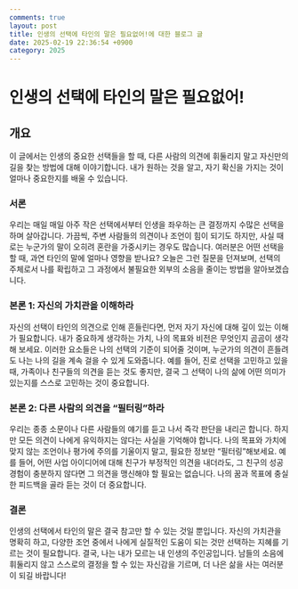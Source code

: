 ```yaml
---
comments: true
layout: post
title: 인생의 선택에 타인의 말은 필요없어!에 대한 블로그 글
date: 2025-02-19 22:36:54 +0900
category: 2025
---
```


# 인생의 선택에 타인의 말은 필요없어!

## 개요
이 글에서는 인생의 중요한 선택들을 할 때, 다른 사람의 의견에 휘둘리지 말고 자신만의 길을 찾는 방법에 대해 이야기합니다. 내가 원하는 것을 알고, 자기 확신을 가지는 것이 얼마나 중요한지를 배울 수 있습니다.

### 서론
우리는 매일 매일 아주 작은 선택에서부터 인생을 좌우하는 큰 결정까지 수많은 선택을 하며 살아갑니다. 가끔씩, 주변 사람들의 의견이나 조언이 힘이 되기도 하지만, 사실 때로는 누군가의 말이 오히려 혼란을 가중시키는 경우도 많습니다. 여러분은 어떤 선택을 할 때, 과연 타인의 말에 얼마나 영향을 받나요? 오늘은 그런 질문을 던져보며, 선택의 주체로서 나를 확립하고 그 과정에서 불필요한 외부의 소음을 줄이는 방법을 알아보겠습니다.

### 본론 1: 자신의 가치관을 이해하라
자신의 선택이 타인의 의견으로 인해 흔들린다면, 먼저 자기 자신에 대해 깊이 있는 이해가 필요합니다. 내가 중요하게 생각하는 가치, 나의 목표와 비전은 무엇인지 곰곰이 생각해 보세요. 이러한 요소들은 나의 선택의 기준이 되어줄 것이며, 누군가의 의견이 흔들려도 나는 나의 길을 계속 걸을 수 있게 도와줍니다. 예를 들어, 진로 선택을 고민하고 있을 때, 가족이나 친구들의 의견을 듣는 것도 좋지만, 결국 그 선택이 나의 삶에 어떤 의미가 있는지를 스스로 고민하는 것이 중요합니다.

### 본론 2: 다른 사람의 의견을 “필터링”하라
우리는 종종 소문이나 다른 사람들의 얘기를 듣고 나서 즉각 판단을 내리곤 합니다. 하지만 모든 의견이 나에게 유익하지는 않다는 사실을 기억해야 합니다. 나의 목표와 가치에 맞지 않는 조언이나 평가에 주의를 기울이지 말고, 필요한 정보만 “필터링”해보세요. 예를 들어, 어떤 사업 아이디어에 대해 친구가 부정적인 의견을 내더라도, 그 친구의 성공 경험이 충분하지 않다면 그 의견을 맹신해야 할 필요는 없습니다. 나의 꿈과 목표에 충실한 피드백을 골라 듣는 것이 더 중요합니다.

### 결론
인생의 선택에서 타인의 말은 결국 참고만 할 수 있는 것일 뿐입니다. 자신의 가치관을 명확히 하고, 다양한 조언 중에서 나에게 실질적인 도움이 되는 것만 선택하는 지혜를 기르는 것이 필요합니다. 결국, 나는 내가 모르는 내 인생의 주인공입니다. 남들의 소음에 휘둘리지 않고 스스로의 결정을 할 수 있는 자신감을 기르며, 더 나은 삶을 사는 여러분이 되길 바랍니다!